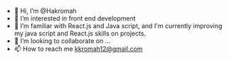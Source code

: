 - 👋 Hi, I’m @Hakromah
- 👀 I’m interested in front end development 
- 🌱 I’m familiar with React.js and Java script, and I'm currently improving my java script and React.js skills on projects. 
- 💞️ I’m looking to collaborate on ...
- 📫 How to reach me kkromah12@gmail.com

<!---
Hakromah/Hakromah is a ✨ special ✨ repository because its `README.md` (this file) appears on your GitHub profile.
You can click the Preview link to take a look at your changes.
--->
